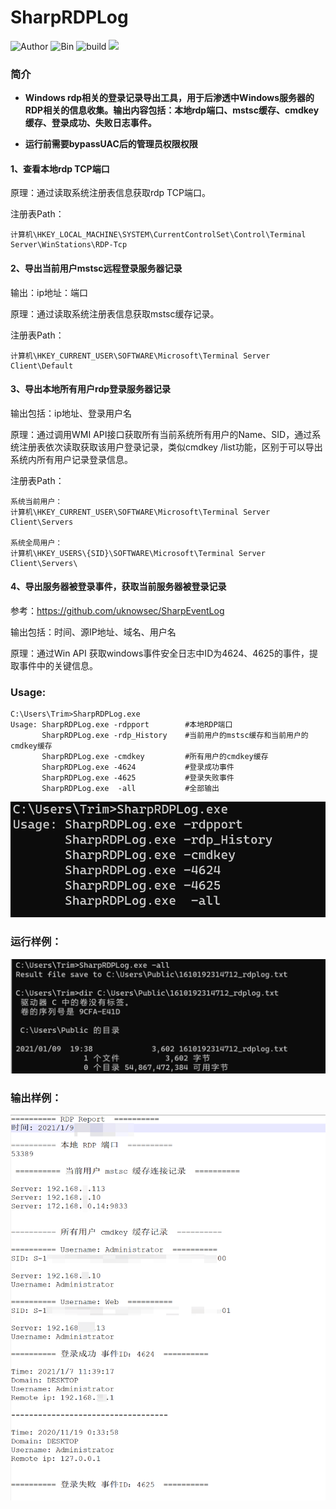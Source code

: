 # SharpRDPLog

![Author](https://img.shields.io/badge/Author-Trim-blueviolet)  ![Bin](https://img.shields.io/badge/SharpRDPLog-Bin-ff69b4)  ![build](https://img.shields.io/badge/build-passing-green.svg)  ![](https://img.shields.io/badge/language-C#-blue.svg)

### 简介

- **Windows rdp相关的登录记录导出工具，用于后渗透中Windows服务器的RDP相关的信息收集。输出内容包括：本地rdp端口、mstsc缓存、cmdkey缓存、登录成功、失败日志事件。**

- **运行前需要bypassUAC后的管理员权限权限**

#### 1、查看本地rdp TCP端口

原理：通过读取系统注册表信息获取rdp TCP端口。

注册表Path：

```
计算机\HKEY_LOCAL_MACHINE\SYSTEM\CurrentControlSet\Control\Terminal Server\WinStations\RDP-Tcp
```



#### 2、导出当前用户mstsc远程登录服务器记录
输出：ip地址：端口

原理：通过读取系统注册表信息获取mstsc缓存记录。

注册表Path：

```
计算机\HKEY_CURRENT_USER\SOFTWARE\Microsoft\Terminal Server Client\Default
```



#### 3、导出本地所有用户rdp登录服务器记录

输出包括：ip地址、登录用户名

原理：通过调用WMI API接口获取所有当前系统所有用户的Name、SID，通过系统注册表依次读取获取该用户登录记录，类似cmdkey /list功能，区别于可以导出系统内所有用户记录登录信息。

注册表Path：

```
系统当前用户：
计算机\HKEY_CURRENT_USER\SOFTWARE\Microsoft\Terminal Server Client\Servers

系统全局用户：
计算机\HKEY_USERS\{SID}\SOFTWARE\Microsoft\Terminal Server Client\Servers\
```



#### 4、导出服务器被登录事件，获取当前服务器被登录记录

参考：https://github.com/uknowsec/SharpEventLog 

输出包括：时间、源IP地址、域名、用户名

原理：通过Win API 获取windows事件安全日志中ID为4624、4625的事件，提取事件中的关键信息。



### Usage:

```
C:\Users\Trim>SharpRDPLog.exe
Usage: SharpRDPLog.exe -rdpport        #本地RDP端口
       SharpRDPLog.exe -rdp_History    #当前用户的mstsc缓存和当前用户的cmdkey缓存
       SharpRDPLog.exe -cmdkey         #所有用户的cmdkey缓存
       SharpRDPLog.exe -4624           #登录成功事件
       SharpRDPLog.exe -4625           #登录失败事件
       SharpRDPLog.exe  -all           #全部输出
```

![image-20210109193312513](imgs/image-20210109193312513.png)



### 运行样例：

<img src="imgs/image-20210109193907873.png" alt="image-20210109193907873" style="zoom:67%;" />



### 输出样例：

<img src="imgs/image-20210109192049688.png" alt="image-20210109192049688" style="zoom: 67%;" />









